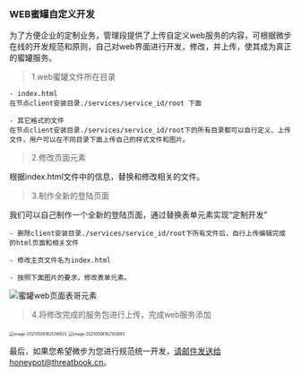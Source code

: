 ### WEB蜜罐自定义开发

为了方便企业的定制业务，管理段提供了上传自定义web服务的内容，可根据微步在线的开发规范和原则，自己对web界面进行开发，修改，并上传，使其成为真正的蜜罐服务。

> 1.web蜜罐文件所在目录

```shell
- index.html 
在节点client安装目录./services/service_id/root 下面

- 其它格式的文件
在节点client安装目录./services/service_id/root下的所有目录都可以自行定义、上传文件，用户可以在不同目录下面上传自己的样式文件和图片。
```

> 2.修改页面元素

根据index.html文件中的信息，替换和修改相关的文件。

> 3.制作全新的登陆页面

我们可以自己制作一个全新的登陆页面，通过替换表单元素实现“定制开发”

```shell
- 删除client安装目录./services/service_id/root下所有文件后，自行上传编辑完成的html页面和相关文件

- 修改主页文件名为index.html

- 按照下面图片的要求，修改表单元素。
```

![蜜罐web页面表哥元素](https://hfish.cn-bj.ufileos.com/images/20210406150240.png)



> 4.将修改完成的服务包进行上传，完成web服务添加

<img src="https://hfish.cn-bj.ufileos.com/images/image-20210506162036933.png" alt="image-20210506162036933" style="zoom:50%;" />



<img src="https://hfish.cn-bj.ufileos.com/images/image-20210506162100883.png" alt="image-20210506162100883" style="zoom:50%;" />



最后，如果您希望微步为您进行规范统一开发，请邮件发送给honeypot@threatbook.cn。

